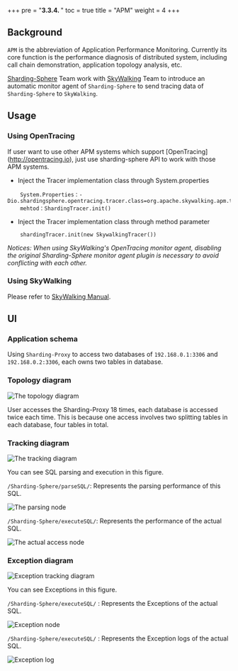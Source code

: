 +++
pre = "<b>3.3.4. </b>"
toc = true
title = "APM"
weight = 4
+++

## Background

`APM` is the abbreviation of Application Performance Monitoring. Currently its core function is the performance diagnosis of distributed system, including call chain demonstration, application topology analysis, etc.

[Sharding-Sphere](http://shardingsphere.io) Team work with [SkyWalking](http://skywalking.io) Team to introduce an automatic monitor agent of `Sharding-Sphere` to send tracing data of `Sharding-Sphere` to `SkyWalking`.

## Usage

### Using OpenTracing

If user want to use other APM systems which support [OpenTracing] (http://opentracing.io), just use sharding-sphere API to work with those APM systems.

* Inject the Tracer implementation class through System.properties
```
    System.Properties：-Dio.shardingsphere.opentracing.tracer.class=org.apache.skywalking.apm.toolkit.opentracing.SkywalkingTracer
    mehtod：ShardingTracer.init()                          
```

* Inject the Tracer implementation class through method parameter
```
    shardingTracer.init(new SkywalkingTracer())   
```

*Notices: When using SkyWalking's OpenTracing monitor agent, disabling the original Sharding-Sphere monitor agent plugin is necessary to avoid conflicting with each other.*

### Using SkyWalking

Please refer to [SkyWalking Manual](https://github.com/apache/incubator-skywalking/blob/5.x/docs/en/Quick-start.md).

## UI

### Application schema

Using ` Sharding-Proxy ` to access two databases of `192.168.0.1:3306` and `192.168.0.2:3306`, each owns two tables in database.

### Topology diagram

![The topology diagram](http://ovfotjrsi.bkt.clouddn.com/apm/5x_topology.png)

User accesses the Sharding-Proxy 18 times, each database is accessed twice each time. This is because one access involves two splitting tables in each database, four tables in total.

### Tracking diagram

![The tracking diagram](http://ovfotjrsi.bkt.clouddn.com/apm/5x_trace.png)

You can see SQL parsing and execution in this figure.

`/Sharding-Sphere/parseSQL/`: Represents the parsing performance of this SQL.

![The parsing node](http://ovfotjrsi.bkt.clouddn.com/apm/5x_parse.png)

`/Sharding-Sphere/executeSQL/`: Represents the performance of the actual SQL.

![The actual access node](http://ovfotjrsi.bkt.clouddn.com/apm/5x_executeSQL.png)

### Exception diagram

![Exception tracking diagram](http://ovfotjrsi.bkt.clouddn.com/apm/5x_trace_err.png)

You can see Exceptions in this figure.

`/Sharding-Sphere/executeSQL/` : Represents the Exceptions of the actual SQL.

![Exception node](http://ovfotjrsi.bkt.clouddn.com/apm/5x_executeSQL_Tags_err.png)

`/Sharding-Sphere/executeSQL/` : Represents the Exception logs of the actual SQL.

![Exception log](http://ovfotjrsi.bkt.clouddn.com/apm/5x_executeSQL_Logs_err.png)
